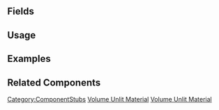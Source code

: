 <languages></languages> <translate>

## Fields

## Usage

## Examples

## Related Components

</translate>

[Category:ComponentStubs](Category:ComponentStubs "wikilink") [Volume
Unlit Material](Category:Components{{#translation:}} "wikilink") [Volume
Unlit
Material](Category:Components:Assets:Materials:Volume{{#translation:}} "wikilink")